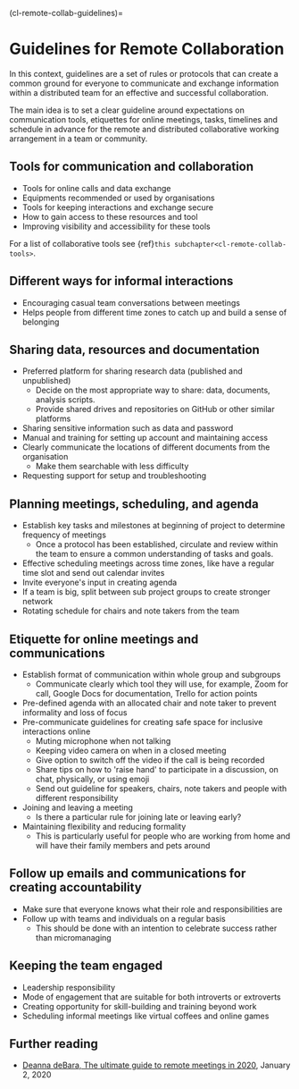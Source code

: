 (cl-remote-collab-guidelines)=
# Guidelines for Remote Collaboration

In this context, guidelines are a set of rules or protocols that can create a common ground for everyone to communicate and exchange information within a distributed team for an effective and successful collaboration.

The main idea is to set a clear guideline around expectations on communication tools, etiquettes for online meetings, tasks, timelines and schedule in advance for the remote and distributed collaborative working arrangement in a team or community.

## Tools for communication and collaboration
<!---Add details and more points point to other chapters for details--->
- Tools for online calls and data exchange
- Equipments recommended or used by organisations
- Tools for keeping interactions and exchange secure
- How to gain access to these resources and tool
- Improving visibility and accessibility for these tools

For a list of collaborative tools see {ref}`this subchapter<cl-remote-collab-tools>`.

## Different ways for informal interactions
<!---Add details and more points point to other chapters for details--->
- Encouraging casual team conversations between meetings
- Helps people from different time zones to catch up and build a sense of belonging

## Sharing data, resources and documentation
<!---Add details and more points point to other chapters for details--->
- Preferred platform for sharing research data (published and unpublished)
  - Decide on the most appropriate way to share: data, documents, analysis scripts.
  - Provide shared drives and repositories on GitHub or other similar platforms
- Sharing sensitive information such as data and password
- Manual and training for setting up account and maintaining access
- Clearly communicate the locations of different documents from the organisation
  - Make them searchable with less difficulty
- Requesting support for setup and troubleshooting

## Planning meetings, scheduling, and agenda
<!---Add details and more points point to other chapters for details--->
- Establish key tasks and milestones at beginning of project to determine frequency of meetings
  - Once a protocol has been established, circulate and review within the team to ensure a common understanding of tasks and goals.
- Effective scheduling meetings across time zones, like have a regular time slot and send out calendar invites
- Invite everyone's input in creating agenda
- If a team is big, split between sub project groups to create stronger network
- Rotating schedule for chairs and note takers from the team

## Etiquette for online meetings and communications
<!---Add details and more points point to other chapters for details--->
- Establish format of communication within whole group and subgroups
  - Communicate clearly which tool they will use, for example, Zoom for call, Google Docs for documentation, Trello for action points
- Pre-defined agenda with an allocated chair and note taker to prevent informality and loss of focus
- Pre-communicate guidelines for creating safe space for inclusive interactions online
  - Muting microphone when not talking
  - Keeping video camera on when in a closed meeting
  - Give option to switch off the video if the call is being recorded
  - Share tips on how to 'raise hand' to participate in a discussion, on chat, physically, or using emoji
  - Send out guideline for speakers, chairs, note takers and people with different responsibility
- Joining and leaving a meeting
  - Is there a particular rule for joining late or leaving early?
- Maintaining flexibility and reducing formality
  - This is particularly useful for people who are working from home and will have their family members and pets around

## Follow up emails and communications for creating accountability
<!---Add details and more points point to other chapters for details--->
- Make sure that everyone knows what their role and responsibilities are
- Follow up with teams and individuals on a regular basis
  - This should be done with an intention to celebrate success rather than micromanaging

## Keeping the team engaged
<!---Add details and more points point to other chapters for details--->
- Leadership responsibility
- Mode of engagement that are suitable for both introverts or extroverts
- Creating opportunity for skill-building and training beyond work
- Scheduling informal meetings like virtual coffees and online games

## Further reading

- [Deanna deBara, The ultimate guide to remote meetings in 2020](https://slackhq.com/ultimate-guide-remote-meetings), January 2, 2020
